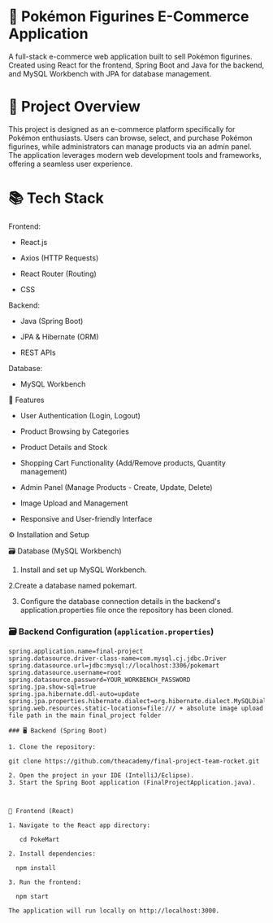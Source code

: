 # 🛒 Pokémon Figurines E-Commerce Application 
A full-stack e-commerce web application built to sell Pokémon figurines. Created using React for the frontend, Spring Boot and Java for the backend, and MySQL Workbench with JPA for database management.

# 🚀 Project Overview
This project is designed as an e-commerce platform specifically for Pokémon enthusiasts. Users can browse, select, and purchase Pokémon figurines, while administrators can manage products via an admin panel. The application leverages modern web development tools and frameworks, offering a seamless user experience.

# 📚 Tech Stack
Frontend:
- React.js

- Axios (HTTP Requests)

- React Router (Routing)

- CSS

Backend:
- Java (Spring Boot)

- JPA & Hibernate (ORM)

- REST APIs

Database:
- MySQL Workbench

🌟 Features
- User Authentication (Login, Logout)

- Product Browsing by Categories

- Product Details and Stock 

- Shopping Cart Functionality (Add/Remove products, Quantity management)

- Admin Panel (Manage Products - Create, Update, Delete)

- Image Upload and Management

- Responsive and User-friendly Interface

⚙️ Installation and Setup

🗃️ Database (MySQL Workbench)

1. Install and set up MySQL Workbench.

2.Create a database named pokemart.

3. Configure the database connection details in the backend's application.properties file once the repository has been cloned.

### 🗃️ Backend Configuration (`application.properties`)
```properties
spring.application.name=final-project
spring.datasource.driver-class-name=com.mysql.cj.jdbc.Driver
spring.datasource.url=jdbc:mysql://localhost:3306/pokemart
spring.datasource.username=root
spring.datasource.password=YOUR_WORKBENCH_PASSWORD
spring.jpa.show-sql=true
spring.jpa.hibernate.ddl-auto=update
spring.jpa.properties.hibernate.dialect=org.hibernate.dialect.MySQLDialect
spring.web.resources.static-locations=file:/// + absolute image upload file path in the main final_project folder

### 🖥️ Backend (Spring Boot)

1. Clone the repository:

git clone https://github.com/theacademy/final-project-team-rocket.git

2. Open the project in your IDE (IntelliJ/Eclipse).
3. Start the Spring Boot application (FinalProjectApplication.java).



🎨 Frontend (React)

1. Navigate to the React app directory:

   cd PokeMart

2. Install dependencies:

  npm install

3. Run the frontend:

  npm start

The application will run locally on http://localhost:3000.
